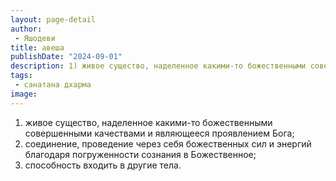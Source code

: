 ```yaml
---
layout: page-detail
author:
 - Яшодеви
title: авеша
publishDate: "2024-09-01"
description: 1) живое существо, наделенное какими-то божественными совершенными качествами и являющееся проявлением Бога;
tags:
 - санатана дхарма
image: 
---
```


1) живое существо, наделенное какими-то божественными совершенными качествами и являющееся проявлением Бога;
2) соединение, проведение через себя божественных сил и энергий благодаря погруженности сознания в Божественное;
3) способность входить в другие тела.

